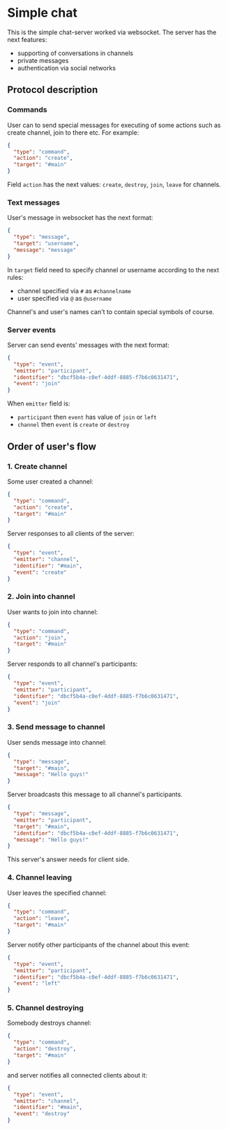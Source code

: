 # Simple chat

This is the simple chat-server worked via websocket. The server has the next features:

- supporting of conversations in channels
- private messages
- authentication via social networks

## Protocol description

### Commands

User can to send special messages for executing of some actions such as create channel, join to there etc. For example:

```json
{
  "type": "command",
  "action": "create",
  "target": "#main"
}
```

Field `action` has the next values: `create`, `destroy`, `join`, `leave` for channels.

### Text messages

User's message in websocket has the next format:

```json
{
  "type": "message",
  "target": "username",
  "message": "message"
}
```

In `target` field need to specify channel or username according to the next rules:
- channel specified via `#` as `#channelname`
- user specified via `@` as `@username`

Channel's and user's names can't to contain special symbols of course.

### Server events

Server can send events' messages with the next format:

```json
{
  "type": "event",
  "emitter": "participant",
  "identifier": "dbcf5b4a-c0ef-4ddf-8885-f7b6c0631471",
  "event": "join"
}
```

When `emitter` field is:
- `participant` then `event` has value of `join` or `left`
- `channel` then `event` is `create` or `destroy`

## Order of user's flow

### 1. Create channel

Some user created a channel:

```json
{
  "type": "command",
  "action": "create",
  "target": "#main"
}
```

Server responses to all clients of the server: 

```json
{
  "type": "event",
  "emitter": "channel",
  "identifier": "#main",
  "event": "create"
}
```

### 2. Join into channel

User wants to join into channel:

```json
{
  "type": "command",
  "action": "join",
  "target": "#main"
}
```

Server responds to all channel's participants:

```json
{
  "type": "event",
  "emitter": "participant",
  "identifier": "dbcf5b4a-c0ef-4ddf-8885-f7b6c0631471",
  "event": "join"
}
```

### 3. Send message to channel

User sends message into channel:

```json
{
  "type": "message",
  "target": "#main",
  "message": "Hello guys!"
}
```

Server broadcasts this message to all channel's participants.

```json
{
  "type": "message",
  "emitter": "participant",
  "target": "#main",
  "identifier": "dbcf5b4a-c0ef-4ddf-8885-f7b6c0631471",
  "message": "Hello guys!"
}
```

This server's answer needs for client side.

### 4. Channel leaving

User leaves the specified channel:

```json
{
  "type": "command",
  "action": "leave",
  "target": "#main"
}
```

Server notify other participants of the channel about this event:

```json
{
  "type": "event",
  "emitter": "participant",
  "identifier": "dbcf5b4a-c0ef-4ddf-8885-f7b6c0631471",
  "event": "left"
}
```

### 5. Channel destroying

Somebody destroys channel:

```json
{
  "type": "command",
  "action": "destroy",
  "target": "#main"
}
```

and server notifies all connected clients about it:

```json
{
  "type": "event",
  "emitter": "channel",
  "identifier": "#main",
  "event": "destroy"
}
```